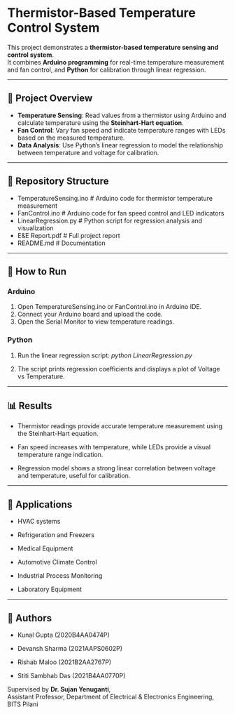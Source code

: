 # Thermistor-Based Temperature Control System

This project demonstrates a **thermistor-based temperature sensing and control system**.  
It combines **Arduino programming** for real-time temperature measurement and fan control, and **Python** for calibration through linear regression.

---

## 📖 Project Overview
- **Temperature Sensing**: Read values from a thermistor using Arduino and calculate temperature using the **Steinhart-Hart equation**.  
- **Fan Control**: Vary fan speed and indicate temperature ranges with LEDs based on the measured temperature.  
- **Data Analysis**: Use Python’s linear regression to model the relationship between temperature and voltage for calibration.

---

## 📂 Repository Structure
- TemperatureSensing.ino # Arduino code for thermistor temperature measurement
- FanControl.ino # Arduino code for fan speed control and LED indicators
- LinearRegression.py # Python script for regression analysis and visualization
- E&E Report.pdf # Full project report
- README.md # Documentation
---
## 🚀 How to Run
### Arduino
1. Open TemperatureSensing.ino or FanControl.ino in Arduino IDE.
2. Connect your Arduino board and upload the code.
3. Open the Serial Monitor to view temperature readings.

### Python

1. Run the linear regression script: *python LinearRegression.py*


2. The script prints regression coefficients and displays a plot of Voltage vs Temperature.
---
## 📊 Results

- Thermistor readings provide accurate temperature measurement using the Steinhart-Hart equation.

- Fan speed increases with temperature, while LEDs provide a visual temperature range indication.

- Regression model shows a strong linear correlation between voltage and temperature, useful for calibration.
---
## 📌 Applications

- HVAC systems

- Refrigeration and Freezers

- Medical Equipment

- Automotive Climate Control

- Industrial Process Monitoring

- Laboratory Equipment

---
## 👥 Authors

- Kunal Gupta (2020B4AA0474P)

- Devansh Sharma (2021AAPS0602P)

- Rishab Maloo (2021B2AA2767P)

- Stiti Sambhab Das (2021B4AA0770P)

Supervised by **Dr. Sujan Yenuganti**,   
Assistant Professor, Department of Electrical & Electronics Engineering, BITS Pilani

